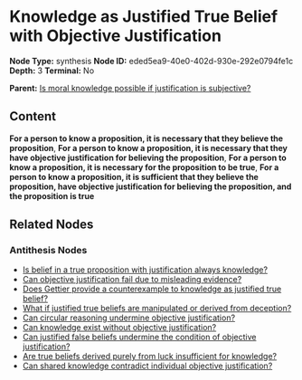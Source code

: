 # Knowledge as Justified True Belief with Objective Justification

**Node Type:** synthesis
**Node ID:** eded5ea9-40e0-402d-930e-292e0794fe1c
**Depth:** 3
**Terminal:** No

**Parent:** [Is moral knowledge possible if justification is subjective?](is-moral-knowledge-possible-if-justification-is-subjective-antithesis-f32ebc84-7e74-4c4e-9296-d6869264ebd6.md)

## Content

**For a person to know a proposition, it is necessary that they believe the proposition**, **For a person to know a proposition, it is necessary that they have objective justification for believing the proposition**, **For a person to know a proposition, it is necessary for the proposition to be true**, **For a person to know a proposition, it is sufficient that they believe the proposition, have objective justification for believing the proposition, and the proposition is true**

## Related Nodes

### Antithesis Nodes

- [Is belief in a true proposition with justification always knowledge?](is-belief-in-a-true-proposition-with-justification-always-knowledge-antithesis-da23c170-d852-4b82-8d86-fb67391a55fd.md)
- [Can objective justification fail due to misleading evidence?](can-objective-justification-fail-due-to-misleading-evidence-antithesis-2bb8f820-668f-47b7-bf48-8d3be0183b7a.md)
- [Does Gettier provide a counterexample to knowledge as justified true belief?](does-gettier-provide-a-counterexample-to-knowledge-as-justified-true-belief-antithesis-bac559d6-95b0-41d2-904b-7f834f59c9c9.md)
- [What if justified true beliefs are manipulated or derived from deception?](what-if-justified-true-beliefs-are-manipulated-or-derived-from-deception-antithesis-85d88b39-f613-42bd-9840-d214035990ba.md)
- [Can circular reasoning undermine objective justification?](can-circular-reasoning-undermine-objective-justification-antithesis-2d2d9a59-4e38-4fe3-915c-faa630dc9b80.md)
- [Can knowledge exist without objective justification?](can-knowledge-exist-without-objective-justification-antithesis-373c8641-1d9c-4e74-b82d-e2b883e33fd1.md)
- [Can justified false beliefs undermine the condition of objective justification?](can-justified-false-beliefs-undermine-the-condition-of-objective-justification-antithesis-015676cb-e51f-4c39-add0-dc2daa16bc84.md)
- [Are true beliefs derived purely from luck insufficient for knowledge?](are-true-beliefs-derived-purely-from-luck-insufficient-for-knowledge-antithesis-c0619fde-acd2-47af-9f94-8c5d46321005.md)
- [Can shared knowledge contradict individual objective justification?](can-shared-knowledge-contradict-individual-objective-justification-antithesis-6906c6b5-fbad-47e5-89df-a5cfe4e9b313.md)
